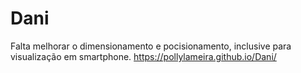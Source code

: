 # Dani
Falta melhorar o dimensionamento e pocisionamento, inclusive para visualização em smartphone.
https://pollylameira.github.io/Dani/
